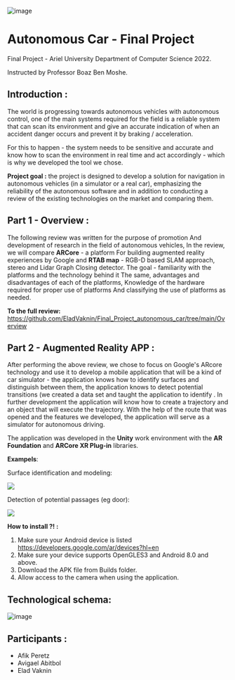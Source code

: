 ![image](https://user-images.githubusercontent.com/74238558/172609265-17383f13-5d36-464a-83c1-19dae344fa73.png)


# Autonomous Car - Final Project
Final Project - Ariel University Department of Computer Science 2022.

 Instructed by Professor Boaz Ben Moshe.
## Introduction :
The world is progressing towards autonomous vehicles with autonomous control, one of the main systems required for the field is a reliable system that can scan its environment and give an accurate indication of when an accident danger occurs and prevent it by braking / acceleration.

For this to happen - the system needs to be sensitive and accurate and know how to scan the environment in real time and act accordingly - which is why we developed the tool we chose. 

**Project goal :** the project is designed to develop a solution for navigation in autonomous vehicles (in a simulator or a real car), emphasizing the reliability of the autonomous software and in addition to conducting a review of the existing technologies on the market and comparing them.


## Part 1 - Overview : 

The following review was written for the purpose of promotion
And development of research in the field of autonomous vehicles,
In the review, we will compare **ARCore** - a platform
For building augmented reality experiences by Google and **RTAB map** - RGB-D based SLAM approach, stereo and Lidar Graph
Closing detector.
The goal - familiarity with the platforms and the technology behind it
The same, advantages and disadvantages of each of the platforms,
Knowledge of the hardware required for proper use of platforms
And classifying the use of platforms as needed.

**To the full review:** https://github.com/EladVaknin/Final_Project_autonomous_car/tree/main/Overview


## Part 2 - Augmented Reality APP :

After performing the above review, we chose to focus on Google's ARcore technology and use it to develop a mobile application that will be a kind of car simulator - the application knows how to identify surfaces and distinguish between them, the application knows to detect potential transitions (we created a data set and taught the application to identify .
In further development the application will know how to create a trajectory and an object that will execute the trajectory.
With the help of the route that was opened and the features we developed, the application will serve as a simulator for autonomous driving.

The application was developed in the **Unity** work environment with the **AR Foundation** and **ARCore XR Plug-in** libraries.

**Exampels**:

Surface identification and modeling: 


![](https://github.com/EladVaknin/Final_Project_autonomous_car/blob/main/gifs/BNTS3X_f4f2deded75a5dbec8ac68f913ecfd8e_00-00-00_00-00-07_2.gif)

Detection of potential passages (eg door):


![](https://github.com/EladVaknin/Final_Project_autonomous_car/blob/main/gifs/BNTS3X_b9e2d58bcf2b1f9acab5c14d0cf89ee8_00-00-00_00-00-06_2.gif)





 


**How to install ?! :**
1. Make sure your Android device is listed https://developers.google.com/ar/devices?hl=en
2. Make sure your device supports OpenGLES3 and Android 8.0 and above.
3. Download the APK file from Builds folder.
4. Allow access to the camera when using the application.


## Technological schema:
![image](https://user-images.githubusercontent.com/74238558/172565370-33c727ce-bc73-41a3-8397-90f58447a97f.png)


## Participants : 
- Afik Peretz
- Avigael Abitbol
- Elad Vaknin
